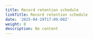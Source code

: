 ```yaml
---
title: Record retention schedule
linkTitle: Record retention schedule
date: '2025-04-29T17:09:00Z'
weight: 0
description: No content
---
```



